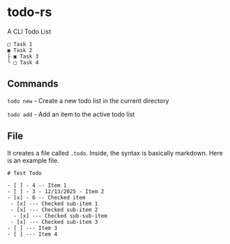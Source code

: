 # todo-rs

A CLI Todo List
```
□ Task 1
▣ Task 2
├ ▣ Task 3
╰ □ Task 4
```

## Commands
`todo new` - Create a new todo list in the current directory

`todo add` - Add an item to the active todo list

## File
It creates a file called `.todo`. Inside, the syntax is basically markdown. Here is an example file.

```
# Test Todo

- [ ] - 4 -- Item 1
- [ ] - 3 - 12/13/2025 - Item 2
- [x] - 6 -- Checked item
 - [x] --- Checked sub-item 1
 - [x] --- Checked sub-item 2
  - [x] --- Checked sub-sub-item
 - [x] --- Checked sub-item 3
- [ ] --- Item 3
- [ ] --- Item 4
```
